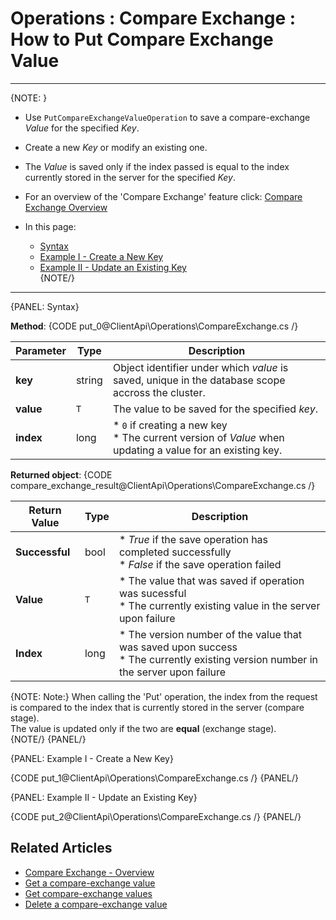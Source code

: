 ﻿# Operations : Compare Exchange : How to Put Compare Exchange Value

---

{NOTE: }

* Use `PutCompareExchangeValueOperation` to save a compare-exchange _Value_ for the specified _Key_.  

* Create a new _Key_ or modify an existing one.  

* The _Value_ is saved only if the index passed is equal to the index currently stored in the server for the specified _Key_.  

* For an overview of the 'Compare Exchange' feature click: [Compare Exchange Overview](../../../server/compare-exchange)  

* In this page:  
  * [Syntax](../../../client-api/operations/compare-exchange/put-compare-exchange-value#syntax)  
  * [Example I - Create a New Key](../../../client-api/operations/compare-exchange/put-compare-exchange-value#example-i---create-a-new-key)  
  * [Example II - Update an Existing Key](../../../client-api/operations/compare-exchange/put-compare-exchange-value#example-ii---update-an-existing-key)  
{NOTE/}

---

{PANEL: Syntax}

**Method**:
{CODE put_0@ClientApi\Operations\CompareExchange.cs /}

| Parameter | Type | Description |
| ----------| ---- |------------ |
| **key** | string | Object identifier under which _value_ is saved, unique in the database scope accross the cluster. |
| **value** | `T` | The value to be saved for the specified _key_. |
| **index** | long |  * `0` if creating a new key<br/>* The current version of _Value_ when updating a value for an existing key. |

**Returned object**:
{CODE compare_exchange_result@ClientApi\Operations\CompareExchange.cs /}

| Return Value | Type | Description |
| ------------ | - | - |
| **Successful** | bool | * _True_ if the save operation has completed successfully<br/>* _False_ if the save operation failed |
| **Value** | `T` | * The value that was saved if operation was sucessful<br/>* The currently existing value in the server upon failure |
| **Index** | long | * The version number of the value that was saved upon success<br/>* The currently existing version number in the server upon failure |

{NOTE: Note:}
When calling the 'Put' operation, the index from the request is compared to the index that is currently stored in the server (compare stage).  
The value is updated only if the two are **equal** (exchange stage).  
{NOTE/}
{PANEL/}

{PANEL: Example I - Create a New Key}

{CODE put_1@ClientApi\Operations\CompareExchange.cs /}
{PANEL/}

{PANEL: Example II - Update an Existing Key}

{CODE put_2@ClientApi\Operations\CompareExchange.cs /}
{PANEL/}

## Related Articles

- [Compare Exchange - Overview](../../../server/compare-exchange)
- [Get a compare-exchange value](../../../client-api/operations/compare-exchange/get-compare-exchange-value)
- [Get compare-exchange values](../../../client-api/operations/compare-exchange/get-compare-exchange-values)
- [Delete a compare-exchange value](../../../client-api/operations/compare-exchange/delete-compare-exchange-value)
